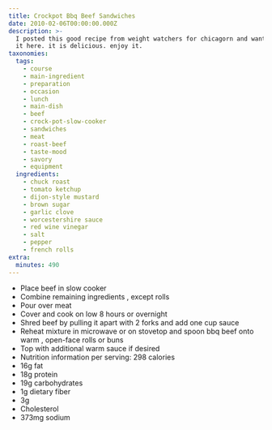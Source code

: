 ```yaml
---
title: Crockpot Bbq Beef Sandwiches
date: 2010-02-06T00:00:00.000Z
description: >-
  I posted this good recipe from weight watchers for chicagorn and want to share
  it here. it is delicious. enjoy it.
taxonomies:
  tags:
    - course
    - main-ingredient
    - preparation
    - occasion
    - lunch
    - main-dish
    - beef
    - crock-pot-slow-cooker
    - sandwiches
    - meat
    - roast-beef
    - taste-mood
    - savory
    - equipment
  ingredients:
    - chuck roast
    - tomato ketchup
    - dijon-style mustard
    - brown sugar
    - garlic clove
    - worcestershire sauce
    - red wine vinegar
    - salt
    - pepper
    - french rolls
extra:
  minutes: 490
---
```

 - Place beef in slow cooker
 - Combine remaining ingredients , except rolls
 - Pour over meat
 - Cover and cook on low 8 hours or overnight
 - Shred beef by pulling it apart with 2 forks and add one cup sauce
 - Reheat mixture in microwave or on stovetop and spoon bbq beef onto warm , open-face rolls or buns
 - Top with additional warm sauce if desired
 - Nutrition information per serving: 298 calories
 - 16g fat
 - 18g protein
 - 19g carbohydrates
 - 1g dietary fiber
 - 3g
 - Cholesterol
 - 373mg sodium
